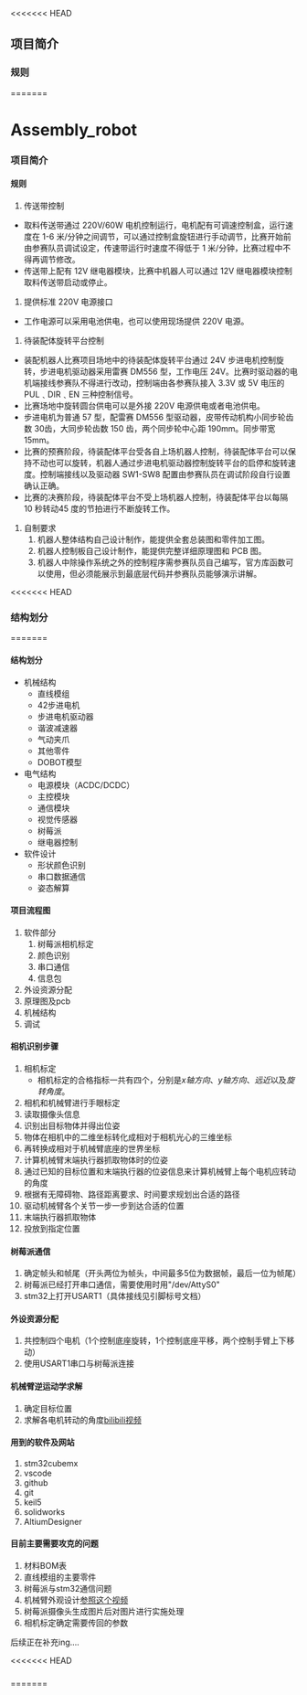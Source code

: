 <<<<<<< HEAD
## 项目简介

### 规则
=======
# Assembly_robot

### 项目简介

#### 规则

1. 传送带控制
- 取料传送带通过 220V/60W 电机控制运行，电机配有可调速控制盒，运行速度在 1-6 米/分钟之间调节，可以通过控制盒旋钮进行手动调节，比赛开始前由参赛队员调试设定，传速带运行时速度不得低于 1 米/分钟，比赛过程中不得再调节修改。
- 传送带上配有 12V 继电器模块，比赛中机器人可以通过 12V 继电器模块控制取料传送带启动或停止。
1. 提供标准 220V 电源接口
- 工作电源可以采用电池供电，也可以使用现场提供 220V 电源。
1. 待装配体旋转平台控制
- 装配机器人比赛项目场地中的待装配体旋转平台通过 24V 步进电机控制旋转，步进电机驱动器采用雷赛 DM556 型，工作电压 24V。比赛时驱动器的电机端接线参赛队不得进行改动，控制端由各参赛队接入 3.3V 或 5V 电压的 PUL﹑DIR﹑EN 三种控制信号。
- 比赛场地中旋转圆台供电可以是外接 220V 电源供电或者电池供电。
- 步进电机为普通 57 型，配雷赛 DM556 型驱动器，皮带传动机构小同步轮齿数 30齿，大同步轮齿数 150 齿，两个同步轮中心距 190mm。同步带宽 15mm。
- 比赛的预赛阶段，待装配体平台受各自上场机器人控制，待装配体平台可以保持不动也可以旋转，机器人通过步进电机驱动器控制旋转平台的启停和旋转速度。控制端接线以及驱动器 SW1-SW8 配置由参赛队员在调试阶段自行设置确认正确。
- 比赛的决赛阶段，待装配体平台不受上场机器人控制，待装配体平台以每隔 10 秒转动45 度的节拍进行不断旋转工作。
1. 自制要求 
   1) 机器人整体结构自己设计制作，能提供全套总装图和零件加工图。
   2) 机器人控制板自己设计制作，能提供完整详细原理图和 PCB 图。
   3) 机器人中除操作系统之外的控制程序需参赛队员自己编写，官方库函数可以使用，但必须能展示到最底层代码并参赛队员能够演示讲解。




<<<<<<< HEAD
### 结构划分
=======
#### 结构划分
- 机械结构
  - 直线模组
  - 42步进电机
  - 步进电机驱动器
  - 谐波减速器
  - 气动夹爪
  - 其他零件
  - DOBOT模型
- 电气结构
  - 电源模块（ACDC/DCDC）
  - 主控模块
  - 通信模块
  - 视觉传感器
  - 树莓派
  - 继电器控制
- 软件设计
  - 形状颜色识别
  - 串口数据通信
  - 姿态解算

#### 项目流程图
1. 软件部分
   1. 树莓派相机标定
   2. 颜色识别
   3. 串口通信
   4. 信息包
2. 外设资源分配
3. 原理图及pcb
4. 机械结构
5. 调试

#### 相机识别步骤
1. 相机标定
   - 相机标定的合格指标一共有四个，分别是*x轴方向*、*y轴方向*、*远近*以及*旋转角度*。
2. 相机和机械臂进行手眼标定
3. 读取摄像头信息
4. 识别出目标物体并得出位姿
5. 物体在相机中的二维坐标转化成相对于相机光心的三维坐标
6. 再转换成相对于机械臂底座的世界坐标
7. 计算机械臂末端执行器抓取物体时的位姿
8. 通过已知的目标位置和末端执行器的位姿信息来计算机械臂上每个电机应转动的角度
9.  根据有无障碍物、路径距离要求、时间要求规划出合适的路径
10. 驱动机械臂各个关节一步一步到达合适的位置
11. 末端执行器抓取物体
12. 投放到指定位置


#### 树莓派通信
1. 确定帧头和帧尾（开头两位为帧头，中间最多5位为数据帧，最后一位为帧尾）
2. 树莓派已经打开串口通信，需要使用时用"/dev/AttyS0"
3. stm32上打开USART1（具体接线见引脚标号文档）

#### 外设资源分配
1. 共控制四个电机（1个控制底座旋转，1个控制底座平移，两个控制手臂上下移动）
2. 使用USART1串口与树莓派连接


#### 机械臂逆运动学求解
1. 确定目标位置
2. 求解各电机转动的角度[bilibili视频](https://www.bilibili.com/video/BV1Vh411j7HW/?spm_id_from=333.1007.top_right_bar_window_default_collection.content.click&vd_source=6c8c6daa163c1df4bfba8b5eb38390b1)


#### 用到的软件及网站
1. stm32cubemx
2. vscode
3. github 
4. git
5. keil5
6. solidworks
7. AltiumDesigner


#### 目前主要需要攻克的问题
1. 材料BOM表
2. 直线模组的主要零件
3. 树莓派与stm32通信问题
4. 机械臂外观设计[参照这个视频](https://www.bilibili.com/video/BV16x411R7kQ/?spm_id_from=333.1007.top_right_bar_window_custom_collection.content.click&vd_source=6c8c6daa163c1df4bfba8b5eb38390b1)
5. 树莓派摄像头生成图片后对图片进行实施处理
6. 相机标定确定需要传回的参数

后续正在补充ing....

<<<<<<< HEAD
### 
=======
#### 
